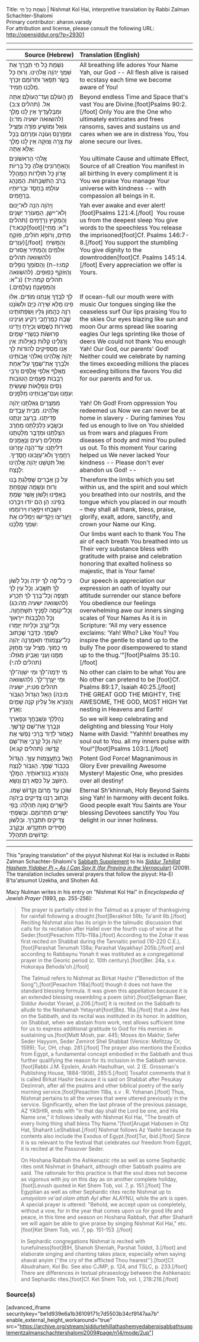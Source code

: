 <html>
<head></head>
<body>
Title: נִשְׁמַת כָּל חַי | Nishmat Kol Ḥai, interpretive translation by Rabbi Zalman Schachter-Shalomi<br />
Primary contributor: aharon.varady<br />
For attribution and license, please consult the following URL: <a href="http://opensiddur.org/?p=29301">http://opensiddur.org/?p=29301</a>
<p />
<hr />

<table style="margin-left: auto;margin-right: auto;" class="draggable">
<thead><tr><th id="x" style="text-align: right;">Source (Hebrew)</th><th style="text-align: left;">Translation (English)</th></tr></thead>
<tbody>
<tr><td style="vertical-align:top;">
<div class="liturgy"><span lang="he">
נִשְׁמַת כָּל חַי 
תְּבָרֵךְ אֶת שִׁמְךָ 
יְהֹוָה אֱלֹהֵינוּ.
וְרוּחַ כָּל בָּשָׂר 
תְּפָאֵר וּתְרוֹמֵם זִכְרְךָ 
מַלְכֵּנוּ תָּמִיד. 
</span></div></td>
 
<td style="vertical-align:top;">
<div class="english">
All breathing life
adores Your Name
Yah, our God --
All flesh alive
is raised to ecstasy
each time we become aware of You!
</div></td></tr>


<tr><td style="vertical-align:top;">
<div class="liturgy"><span lang="he">
מִן הָעוֹלָם 
וְעַד־הָעוֹלָם 
אַתָּה אֵל. <span class="citation">(תהלים צ:ב)</span>
וּמִבַּלְעָדֶיךָ אֵין לָנוּ מֶלֶךְ <span class="citation">(להשוואה ישעיה מד:ו)</span>
גּוֹאֵל וּמוֹשִׁיעַ פּוֹדֶה וּמַצִּיל 
וּמְפַרְנֵס וְעוֹנֶה וּמְרַחֵם 
בְּכָל עֵת צָרָה וְצוּקָה 
אֵין לָנוּ מֶלֶךְ אֶלָּא אָתָּה: 
</span></div></td>
 
<td style="vertical-align:top;">
<div class="english">
Beyond endless Time 
and Space that's vast
You are Divine.[foot]Psalms 90:2.[/foot] 
Only You are the One who
ultimately extricates and frees
ransoms, saves and sustains us
and cares when we are in distress
You, You alone secure our lives.
</div></td></tr>


<tr><td style="vertical-align:top;">
<div class="liturgy"><span lang="he">
אֱלֹהֵי הָרִאשׁוֹנִים וְהָאַחֲרוֹנִים 
אֱלֹהַּ כָּל בְּרִיוֹת 
אֲדוֹן כָּל תּוֹלָדוֹת 
הַמְּהֻלָל בְּרֹב הַתִּשְׁבָּחוֹת. 
הַמְנַהֵג עוֹלָמוֹ 
בְּחֶסֶד 
וּבְרִיּוֹתָיו בְּרַחֲמִים. 
</span></div></td>
 
<td style="vertical-align:top;">
<div class="english">
You ultimate Cause and ultimate Effect,
Source of all Creation
You manifest in all birthing
In every compliment it is You we praise
You manage Your universe 
with kindness --
with compassion all beings in it.
</div></td></tr>


<tr><td style="vertical-align:top;">
<div class="liturgy"><span lang="he">
וַיְהֹוָה הִנֵה לֹא־יָנוּם וְלֹא־יִישָׁן.
הַמְּעוֹרֵר יְשֵׁנִים וְהַמֵּקִיץ נִרְדָּמִים <span class="citation">(תהלים קכא:ד)</span>[foot](נ״א: מְחַיֵי מֵתִים, וְרוֹפֵא חוֹלִים, פּוֹקֵֽחַ עִוְרִים)[/foot]&nbsp;
וְהַמֵּשִׂיחַ אִלְּמִים 
וְהַמַּתִּיר אֲסוּרִים <span class="citation">(להשוואה תהלים קמו:ז-ח)</span>
וְהַסּוֹמֵךְ נוֹפְלִים 
וְהַזּוֹקֵף כְּפוּפִים. <span class="citation">(להשוואה תהלים קמה:יד)</span>
(נ״א: וְהַמְפַעֲנֵֽחַ נֶעְלָמִים.)
</span></div></td>
 
<td style="vertical-align:top;">
<div class="english">
Yah ever awake and ever alert![foot]Psalms 121:4.[/foot]&nbsp; 
You rouse us from the deepest sleep
You give words to the speechless
You release the imprisoned[foot]Cf. Psalms 146:7-8.[/foot] 
You support the stumbling
You give dignity to the downtrodden[foot]Cf. Psalms 145:14.[/foot] 
Every appreciation we offer is Yours.
</div></td></tr>


<tr><td style="vertical-align:top;">
<div class="liturgy"><span lang="he">
לְךָ לְבַדְּךָ אֲנַחְנוּ מוֹדִים. 
אִלּוּ פִינוּ מָלֵא שִׁירָה 
כַּיָּם וּלְשׁוֹנֵנוּ רִנָּה כַּהֲמוֹן גַּלָּיו 
וְשִׂפְתוֹתֵינוּ שֶׁבַח כְּמֶרְחֲבֵי רָקִיעַ 
וְעֵינֵינוּ מְאִירוֹת כַּשֶּׁמֶשׁ וְכַיָּרֵחַ 
וְיָדֵינוּ פְרוּשׂוֹת כְּנִשְׂרֵי שָׁמַיִם 
וְרַגְלֵינוּ קַלּוֹת כָּאַיָּלוֹת: 
אֵין אָנוּ מַסְפִּיקִים לְהוֹדוֹת לְךָ 
יְהֹוָה אֱלֹהֵינוּ וֵאלֹהֵי אֲבוֹתֵינוּ
וּלְבָרֵךְ אֶת־שְׁמֶךָ עַל־אַחַת
מֵאֶלֶף אַלְפֵי אֲלָפִים 
וְרִבֵּי רְבָבוֹת פְּעָמִים 
הַטּוֹבוֹת נִסִּים וְנִפְלָאוֹת 
שֶׁעָשִׂיתָ עִמָּנוּ וְעִם־אֲבוֹתֵינוּ מִלְּפָנִים: 
</span></div></td>
 
<td style="vertical-align:top;">
<div class="english">
If ocean-full our mouth were with music
Our tongues singing 
like the ceaseless surf
Our lips praising You to the skies
Our eyes blazing like sun and moon
Our arms spread like soaring eagles
Our legs sprinting like those of deers
We could not thank You enough
Yah! Our God, our parents' God!
Neither could we celebrate by naming
the times exceeding millions
the places exceeding billions
the favors You did
for our parents and for us.
</div></td></tr>


<tr><td style="vertical-align:top;">
<div class="liturgy"><span lang="he">
מִמִּצְרַיִם גְּאַלְתָּנוּ 
יְהֹוָה אֱלֹהֵינוּ.
מִבֵּית עֲבָדִים פְּדִיתָנוּ. 
בְּרָעָב זַנְתָּנוּ 
וּבְשָׂבָע כִּלְכַּלְתָּנוּ 
מֵחֶרֶב הִצַּלְתָּנוּ 
וּמִדֶּבֶר מִלַּטְתָּנוּ 
וּמֵחָלָיִם רָעִים וְנֶאֱמָנִים דִּלִּיתָנוּ: 
עַד־הֵנָּה עֲזָרוּנוּ רַחֲמֶיךָ 
וְלֹא־עֲזָבוּנוּ חֲסָדֶיךָ. 
וְאַל תִּטְּשֵׁנוּ יְהֹוָה אֱלֹהֵינוּ לָנֶצַח:
</span></div></td>
 
<td style="vertical-align:top;">
<div class="english">
Yah! Oh God! 
From oppression You redeemed us
Now we can never be at home in slavery -
During famines You fed us
enough to live on
You shielded us from wars and plagues
From diseases of body and mind
You pulled us out.
To this moment Your caring helped us
We never lacked Your kindness
-- Please don't ever abandon us God! --
</div></td></tr>


<tr><td style="vertical-align:top;">
<div class="liturgy"><span lang="he">
עַל כֵּן אֵבָרִים שֶׁפִּלַּגְתָּ בָּנוּ 
וְרוּחַ וּנְשָׁמָה שֶׁנָּפַחְתָּ בְּאַפֵּינוּ 
וְלָשׁוֹן אֲשֶׁר שַׂמְתָּ בְּפִינוּ: 
הֵן הֵם יוֹדוּ וִיבָרְכוּ 
וִישַׁבְּחוּ וִיפָאֲרוּ וִירוֹמְמוּ וְיַעֲרִיצוּ וְיַקְדִּישׁוּ 
וְיַמְלִיכוּ אֶת שִׁמְךָ מַלְכֵּנוּ: 
 </span></div></td>
 
<td style="vertical-align:top;">
<div class="english">
Therefore the limbs which you set within us, 
and the spirit and soul which you breathed into our nostrils, 
and the tongue which you placed in our mouth – 
they shall all thank, bless, 
praise, glorify, exalt, adore, sanctify, 
and crown your Name our King. 
</div></td></tr>


<tr><td style="vertical-align:top;">
<div class="liturgy"><span lang="he">

</span></div></td>
 
<td style="vertical-align:top;">
<div class="english">
Our limbs want each to thank You
The air of each breath 
You breathed into us
Their very substance bless with gratitude
with praise and celebration
honoring that exalted holiness
so majestic, that is Your fame!
</div></td></tr>


<tr><td style="vertical-align:top;">
<div class="liturgy"><span lang="he">
כִּי כָל־פֶּה לְךָ יוֹדֶה 
וְכָל לָשׁוֹן לְךָ תִשָּׁבַע. וְכָל עַיִן לְךָ תְצַפֶּה 
וְכָל־בֶּרֶךְ לְךָ תִכְרַע <span class="citation">(להשוואה ישעיה מה:כג)</span>
וְכָל־קוֹמָה לְפָנֶיךָ תִשְׁתַּחֲוֶה. 
וְכָל הַלְבָבוֹת יִירָאוּךָ 
וְכָל־קֶרֶב וּכְלָיוֹת יְזַמְּרוּ לִשְׁמֶךָ. 
כַּדָּבָר שֶׁכָּתוּב 
כָּל־עַצְמוֹתַי תֹּאמַרְנָה 
יְהֹוָה מִי כָמוֹךָ.
מַצִּיל עָנִי 
מֵחָזָק מִמֶּנוּ 
וְעָנִי וְאֶבְיוֹן 
מִגֹּזְלוֹ: <span class="citation">(תהלים לה:י)</span>
</span></div></td>
 
<td style="vertical-align:top;">
<div class="english">
Our speech is appreciation
our expression an oath of loyalty
our attitude surrender
our stance before You obedience
our feelings overwhelming awe
our inners singing scales of Your Names
As it is in Scripture:
“All my very essence exclaims:
‘Yah! Who? Like You?
You inspire the gentle 
to stand up to the bully
The poor disempowered 
to stand up to the thug.’”[foot]Psalms 35:10.[/foot]  
</div></td></tr>


<tr><td style="vertical-align:top;">
<div class="liturgy"><span lang="he">
מִי יִדְמֶה־לָּךְ וּמִי יִשְׁוֶה־לָּךְ 
וּמִי יַעֲרָךְ־לָךְ. <span class="citation">(להשוואה תהלים פט:יז, ישעיה מ:כה)</span>
הָאֵל הַגָּדוֹל 
הַגִּבּוֹר וְהַנּוֹרָא 
אֵל עֶלְיוֹן 
קֹנֵה שָׁמַיִם וָאָרֶץ: 
</span></div></td>
 
<td style="vertical-align:top;">
<div class="english">
No other can claim to be what You are
No other can pretend to be [foot]Cf. Psalms 89:17, Isaiah 40:25.[/foot]&nbsp; 
THE GREAT GOD
THE MIGHTY, THE AWESOME, 
THE GOD, MOST HIGH
Yet nesting in Heavens and Earth!
</div></td></tr>


<tr><td style="vertical-align:top;">
<div class="liturgy"><span lang="he">
נְהַלֶּלְךָ וּנְשַׁבֵּחֲךָ 
וּנְפָאֶרְךָ 
וּנְבָרֵךְ אֶת־שֵׁם קָדְשֶׁךָ. 
כָּאָמוּר לְדָוִד 
בָּרְכִי נַפְשִׁי אֶת יְהֹוָה
 וְכָל קְרָבַי אֶת־שֵׁם קָדְשׁוֹ: <span class="citation">(תהלים קג:א)</span>
</span></div></td>
 
<td style="vertical-align:top;">
<div class="english">
So we will keep celebrating 
and delighting
and blessing Your Holy Name
with David:
"Yahhh! breathes my soul out to You.
all my inners pulse with You!"[foot]Psalms 103:1.[/foot]
</div></td></tr>


<tr><td style="vertical-align:top;">
<div class="liturgy"><span lang="he">
הָאֵל בְּתַעֲצֻמוֹת עֻזֶּךָ. 
הַגָּדוֹל בִּכְבוֹד שְׁמֶךָ. 
הַגִּבּוֹר לָנֶצַח 
וְהַנּוֹרָא בְּנוֹרְאוֹתֶיךָ. 
הַמֶּלֶךְ הַיּוֹשֵׁב עַל כִּסֵּא רָם וְנִשָּׂא.
</span></div></td>
 
<td style="vertical-align:top;">
<div class="english">
Potent God Force!
Magnanimous in Glory
Ever prevailing
Awesome Mystery!
Majestic One, who presides over all destiny!
</div></td></tr>


<tr><td style="vertical-align:top;">
<div class="liturgy"><span lang="he">
שׁוֹכֵן עַד מָרוֹם וְקָדוֹשׁ שְׁמוֹ. 
וְכָתוּב רַנְּנוּ צַדִּיקִים בַּיְהֹוָה
לַיְשָׁרִים נָאוָה תְהִלָּה:
בְּפִי יְשָׁרִים תִּתְרוֹמָם. 
וּבְשִׂפְתֵי צַדִּיקִים תִּתְבָּרַךְ. 
וּבִלְשׁוֹן חֲסִידִים תִּתְקַדָּשׁ. 
וּבְקֶרֶב קְדוֹשִׁים תִּתְהַלָּל:
</span></div></td>
 
<td style="vertical-align:top;">
<div class="english">
Eternal Sh'khinnah, Holy Beyond
Saints sing Yah!
In harmony with decent folks.
Good people exalt You
Saints are Your blessing
Devotees sanctify You
You delight in our inner holiness.
</div></td></tr>
</tbody></table>

<hr />

This "praying translation" of  the piyyut Nishmat Kol Ḥai is included in Rabbi Zalman Schachter-Shalomi's <a href="http://opensiddur.org/?p=29177">Sabbath Supplement</a> to his <em><a href="http://opensiddur.org/?p=177">Siddur Tehillat Hashem Yidaber Pi ~ As I Can Say It (for Praying in the Vernacular)</a></em> (2009). The translation includes several prayers that follow the piyyut: Ha-El B'ta'atsumot Uzekha, and Shoḥen Ad.

Macy Nulman writes in his entry on "Nishmat Kol Hai" in <em>Encyclopedia of Jewish Prayer</em> (1993, pp. 255-256):

<blockquote>
The prayer is partially cited in the Talmud as a prayer of thanksgiving for rainfall following a drought.[foot]Berakhot 59b; Ta'anit 6b.[/foot] Reciting Nishmat also has its origin in the talmudic discussion that calls for its recitation after Hallel over the fourth cup of wine at the Seder.[foot]Pesachim 117b-118a.[/foot] According to the Zohar it was first recited on Shabbat during the Tannaitic period (10-220 C.E.),[foot]Parashat Terumah 138a; Parashat Vayakhayl 205b.[/foot] and according to Rabbaynu Yonah it was instituted as a congregational prayer in the Geonic period (c. 10th century).[foot]Ber. 24a, s.v. Hokoraya Behoda'oh.[/foot]

The Talmud refers to Nishmat as Birkat Hashir ("Benediction of the Song"),[foot]Pesachim 118a[/foot] though it does not have the standard blessing formula. It was given this appellation because it is an extended blessing resembling a poem (shir).[foot]Seligman Baer, Siddur Avodat Yisrael, p.206.[/foot] It is recited on the Sabbath to allude to the Neshamah Yetayrah[foot]Bez. 16a.[/foot] that a Jew has on the Sabbath, and its recital was instituted in its honor. In addition, on Shabbat, when we abstain from work, rest allows sufficient time for us to express additional gratitude to God for His mercies in sustaining us.[foot]Matt Mosh, par. 445; Moses ibn Makhir, Sefer Seder Hayyom, Seder Zemirot Shel Shabbat (Venice: Mefitzay Or, 1599); Tur, OH, chap. 281.[/foot] The prayer also mentions the Exodus from Egypt, a fundamental concept embodied in the Sabbath and thus further qualifying the reason for its inclusion in the Sabbath service.[foot]Rabbi J.M. Epslein, Arukh Hashulhan, vol. 2 (E. Grossman's Publishing House, 1884-1906), 285:5.[/foot] Tosafot comments that it is called Birkat Hashir because it is said on Shabbat after Pesukay Dezimrah, after all the psalms and other biblical poetry of the early morning service.[foot]Pesachim 118a, s.v . R. Yohanan.[/foot] Thus, Nishmat pertains to all the verses that were uttered previously in the service. Significantly, when the last phrase of the previous passage, AZ YASHIR, ends with "in that day shall the Lord be one, and His Name one," it follows ideally with Nishmat Kol Hai, "The breath of every living thing shall bless Thy Name."[foot]Arugat Habosen in Otz Hat, Shaharit LeShabbat.[/foot] Nishmat follows Az Yashir because its contents also include the Exodus of Egypt.[foot]Tur, ibid.[/foot] Since it is so relevant to the festival that celebrates our freedom from Egypt, it is recited at the Passover Seder.

On Hoshana Rabbah the Ashkenazic rite as well as some Sephardic rites omit Nishmat in Shaharit, although other Sabbath psalms are said. The rationale for this practice is that the soul does not become as vigorous with joy on this day as on another complete holiday,[foot]Levush quoted in Ket Shem Tob, vol. 7, p. 151.[/foot] The Egyptian as well as other Sephardic rites recite Nishmat up to <em>umayolom ve'ad olam attah Ayl</em> after ALAYNU, while the ark is open. A special prayer is uttered: "Behold, we accept upon us completely, without a vow, for in the year that comes upon us for good life and peace, in this time and season on Hoshana Rabbah, that after Shaharit we will again be able to give praise by singing Nishmat Kol Hai," etc.[foot]Ket Shem Tob, vol. 7, pp. 151-153 .[/foot]

In Sephardic congregations Nishmat is recited with tunefulness[foot]BIH, Shanoh Sheniah, Parshat Toldot, 3.[/foot] and elaborate singing and chanting takes place, especially when saying shavat anyim (''the cry of the afflicted Thou hearest'').[foot]Cf. Abudraham, Kol Bo. See also CJMP, p. 124, and TSLC, p. 233.[/foot] There are differences in textual phraseology between the Ashkenazic and Sephardic rites.[foot]Cf. Ket Shem Tob, vol. I, 218:216.[/foot]
</blockquote>

<h3>Source(s)</h3>

[advanced_iframe securitykey="be1d939e6a1b36109171c7d5503b34cf9147aa7b" enable_external_height_workaround="true" src="https://archive.org/stream/siddurtehillathashemyedaberpisabbathsupplementzalmanschachtershalomi2009#page/n14/mode/2up"]
</body>
</html>